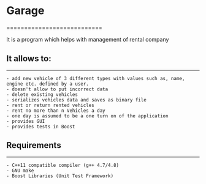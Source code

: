 # Garage
===========================

It is a program which helps  with management of rental company 

## It allows to:
--------------------
	- add new vehicle of 3 different types with values such as, name, engine etc. defined by a user. 
	- doesn't allow to put incorrect data
	- delete existing vehicles
	- serializes vehicles data and saves as binary file 
	- rent or return rented vehicles 
	- rent no more than n Vehicles a day
	- one day is assumed to be a one turn on of the application
	- provides GUI
	- provides tests in Boost

  
## Requirements
--------------------------

	- C++11 compatible compiler (g++ 4.7/4.8)
	- GNU make
	- Boost Libraries (Unit Test Framework)
